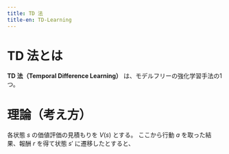 ```yaml
---
title: TD 法
title-en: TD-Learning
---
```

# TD 法とは

**TD 法（Temporal Difference Learning）** は、モデルフリーの強化学習手法の1つ。

# 理論（考え方）

各状態 $s$ の価値評価の見積もりを $V(s)$ とする。
ここから行動 $a$ を取った結果、報酬 $r$ を得て状態 $s'$ に遷移したとすると、